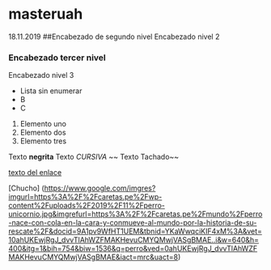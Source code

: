 # masteruah
18.11.2019
##Encabezado de segundo nivel 
Encabezado  nivel 2

### Encabezado tercer nivel
Encabezado nivel 3

- Lista sin enumerar
- B
- C

1. Elemento uno
1. Elemento dos
1. Elemento tres

Texto **negrita**
Texto *CURSIVA*
~~ Texto Tachado~~



[texto del enlace](http://google.com)


 [Chucho] (https://www.google.com/imgres?imgurl=https%3A%2F%2Fcaretas.pe%2Fwp-content%2Fuploads%2F2019%2F11%2Fperro-unicornio.jpg&imgrefurl=https%3A%2F%2Fcaretas.pe%2Fmundo%2Fperro-nace-con-cola-en-la-cara-y-conmueve-al-mundo-por-la-historia-de-su-rescate%2F&docid=9A1pv9WfHT1UEM&tbnid=YKaWwqciKIF4xM%3A&vet=10ahUKEwjRgJ_dvvTlAhWZFMAKHevuCMYQMwjVASgBMAE..i&w=640&h=400&itg=1&bih=754&biw=1536&q=perro&ved=0ahUKEwjRgJ_dvvTlAhWZFMAKHevuCMYQMwjVASgBMAE&iact=mrc&uact=8)




